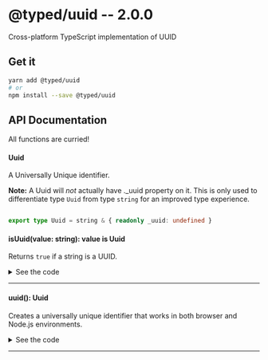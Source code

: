 # @typed/uuid -- 2.0.0

Cross-platform TypeScript implementation of UUID

## Get it
```sh
yarn add @typed/uuid
# or
npm install --save @typed/uuid
```

## API Documentation

All functions are curried!

#### Uuid

<p>

A Universally Unique identifier.

**Note:** A Uuid will *not* actually have ._uuid property on it. This is only used to
differentiate type `Uuid` from type `string` for an improved type experience.

</p>


```typescript

export type Uuid = string & { readonly _uuid: undefined }

```


#### isUuid(value: string): value is Uuid

<p>

Returns `true` if a string is a UUID.

</p>


<details>
<summary>See the code</summary>

```typescript

export function isUuid(value: string | Uuid): value is Uuid {
  return uuidPattern.test(value as string)
}

```

</details>
<hr />


#### uuid(): Uuid

<p>

Creates a universally unique identifier that works in both browser and Node.js
environments.

</p>


<details>
<summary>See the code</summary>

```typescript

export const uuid = pipe(randomUuidSeed, uuid4) as () => Uuid

```

</details>
<hr />
